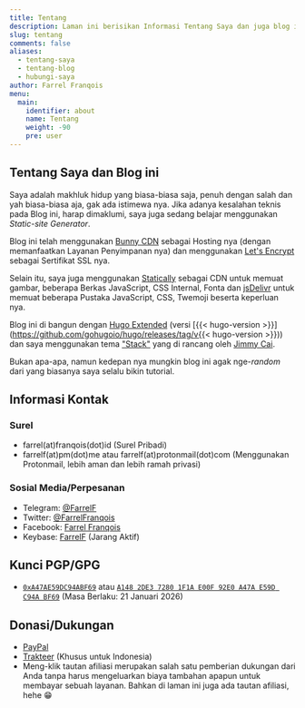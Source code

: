 ```yaml
---
title: Tentang
description: Laman ini berisikan Informasi Tentang Saya dan juga blog ini, bagi yang ingin kenalan bisa kunjungi laman ini
slug: tentang
comments: false
aliases: 
  - tentang-saya
  - tentang-blog
  - hubungi-saya
author: Farrel Franqois
menu:
  main:
    identifier: about
    name: Tentang
    weight: -90
    pre: user
---
```


## Tentang Saya dan Blog ini
Saya adalah makhluk hidup yang biasa-biasa saja, penuh dengan salah dan yah biasa-biasa aja, gak ada istimewa nya. Jika adanya kesalahan teknis pada Blog ini, harap dimaklumi, saya juga sedang belajar menggunakan _Static-site Generator_.

Blog ini telah menggunakan [Bunny CDN](https://afiliasi.farrel.franqois.id/bunnycdn/) sebagai Hosting nya (dengan memanfaatkan Layanan Penyimpanan nya) dan menggunakan [Let's Encrypt](https://letsencrypt.org) sebagai Sertifikat SSL nya. 

Selain itu, saya juga menggunakan [Statically](https://statically.io) sebagai CDN untuk memuat gambar, beberapa Berkas JavaScript, CSS Internal, Fonta dan [jsDelivr](https://www.jsdelivr.com) untuk memuat beberapa Pustaka JavaScript, CSS, Twemoji beserta keperluan nya.

Blog ini di bangun dengan [Hugo Extended](https://gohugo.io/) (versi [{{< hugo-version >}}](https://github.com/gohugoio/hugo/releases/tag/v{{< hugo-version >}})) dan saya menggunakan tema ["Stack"](https://github.com/CaiJimmy/hugo-theme-stack) yang di rancang oleh [Jimmy Cai](https://jimmycai.com).

Bukan apa-apa, namun kedepan nya mungkin blog ini agak nge-_random_ dari yang biasanya saya selalu bikin tutorial.

## Informasi Kontak
### Surel
- farrel(at)franqois(dot)id (Surel Pribadi)
- farrelf(at)pm(dot)me atau farrelf(at)protonmail(dot)com (Menggunakan Protonmail, lebih aman dan lebih ramah privasi)

### Sosial Media/Perpesanan
- Telegram: [@FarrelF](https://t.me/FarrelF)
- Twitter: [@FarrelFranqois](https://twitter.com/FarrelFranqois)
- Facebook: [Farrel Franqois](https://www.facebook.com/FarrelFranqois)
- Keybase: [FarrelF](https://keybase.io/farrelf) (Jarang Aktif)

## Kunci PGP/GPG
- [`0xA47AE59DC94ABF69`](https://keys.mailvelope.com/pks/lookup?op=get&search=0xA47AE59DC94ABF69) atau [`A148 2DE3 7280 1F1A E00F 92E0 A47A E59D C94A BF69`](https://keys.openpgp.org/search?q=A1482DE372801F1AE00F92E0A47AE59DC94ABF69) (Masa Berlaku: 21 Januari 2026)

## Donasi/Dukungan
- [PayPal](https://paypal.me/FarrelF)
- [Trakteer](https://trakteer.id/farrelf) (Khusus untuk Indonesia)
- Meng-klik tautan afiliasi merupakan salah satu pemberian dukungan dari Anda tanpa harus mengeluarkan biaya tambahan apapun untuk membayar sebuah layanan. Bahkan di laman ini juga ada tautan afiliasi, hehe 😁

